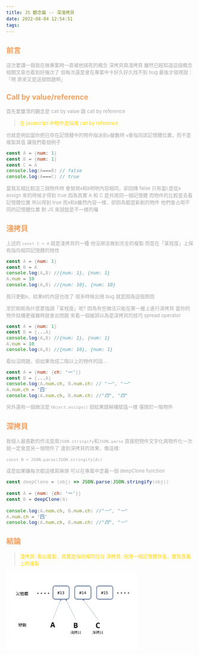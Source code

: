 ```yaml
---
title: JS 觀念篇 -- 深淺拷貝
date: 2022-08-04 12:54:51
tags:
---
```


<font size="2" color="#aaa">

## <font color="#f4a261">前言</font>

這次要講一個我在做專案時一直被他搞死的概念
深拷貝與淺拷貝
雖然已經知道這個概念
相關文章也看到好幾次了
但每次還是會在專案中卡好久好久找不到 bug
最後才發現說：「啊 原來又是這個問題啊」

## <font color="#f4a261">Call by value/reference</font>

首先要釐清的觀念是 call by value 跟 call by reference

> <font color="gold">在 javascript 中物件是採用 call by reference</font>

也就是例如當你把已存在記憶體中的物件指派到`a`變數時
`a`會指向該記憶體位置，而不是複製其值
讓我們看個例子

```javascript
const A = {num: 1}
const B = {num: 1}
const C = A
console.log(A===B) // false
console.log(A===C) // true
```

當我互相比較這三個物件時
會發現`A`和`B`明明內容相同，卻回傳 false
只有當`C`是從`A` assign 來的時候才得到 true
因為其實 A 和 C 是共用同一個記憶體
而物件的比較是去看記憶體位置
所以得到 true
而`A`和`B`雖然內容一樣，卻因為都是新創的物件
他們會占用不同的記憶體位置
對 JS 來說就是不一樣的囉

## <font color="#f4a261">淺拷貝</font>

上述的 `const C = A` 就是淺拷貝的一種
他沒辦法做到完全的複製
而是在「某程度」上保有指向相同記憶體的特性

```javascript
const A = {num: 1}
const B = A
console.log(A,B) //{num: 1}, {num: 1}
A.num = 10
console.log(A,B) //{num: 10}, {num: 10}
```
我只更動`A`，結果`B`的內容也改了
很多時候出現 bug 就是因為這個原因

至於剛剛為什麼要強調「某程度」呢?
因為有些做法只能在第一層上進行深拷貝
當你的物件結構更複雜時就會出問題
來看一個被誤以為是深拷貝的技巧 spread operator

```javascript
const A = {num: 1}
const B = {...A}
console.log(A,B) //{num: 1}, {num: 1}
A.num = 10
console.log(A,B) //{num: 10}, {num: 1}
```

看似沒問題，但如果改成二階以上的物件的話...

```javascript
const A = {num: {ch: '一'}}
const B = {...A}
console.log(A.num.ch, B.num.ch) // "一", "一"
A.num.ch = '四'
console.log(A.num.ch, B.num.ch) //"四", "四"
```

另外還有一個做法是 `Object.assign()`
但結果跟解構賦值一樣
僅限於一階物件

## <font color="#f4a261">深拷貝</font>

我個人最喜歡的作法是用`JSON.stringify`和`JSON.parse`
直接把物件文字化再物件化一次
就一定會是另一個物件了
達到深拷貝的效果，像這樣:

`const B = JSON.parse(JSON.stringify(A))`

或是如果嫌每次都這樣寫麻煩
可以在專案中定義一個 deepClone function

```javascript
const deepClone = (obj) => JSON.parse(JSON.stringify(obj))

const A = {num: {ch: '一'}}
const B = deepClone(A)

console.log(A.num.ch, B.num.ch) //"一", "一"
A.num.ch = '四'
console.log(A.num.ch, B.num.ch) //"四", "一"
```

## <font color="#f4a261">結論</font>

<font color="gold">

> <font color="gold">淺拷貝: 看似複製，其實是指向相同位址</font>
> <font color="gold">深拷貝: 另用一個記憶體存值，實質意義上的複製</font>

</font>

<img width="70%" src="./JS觀念篇-深淺拷貝/shallow-deep-clone.jpg">